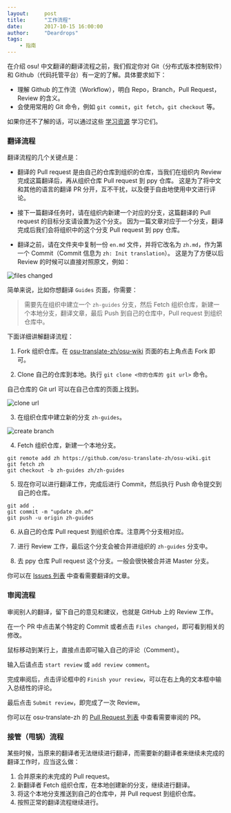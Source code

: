 ```yaml
---
layout:     post
title:      "工作流程"
date:       2017-10-15 16:00:00
author:     "Deardrops"
tags:
    - 指南
---
```


在介绍 osu! 中文翻译的翻译流程之前，我们假定你对 Git（分布式版本控制软件）和 Github（代码托管平台）有一定的了解。具体要求如下：

- 理解 Github 的工作流（Workflow），明白 Repo，Branch，Pull Request，Review 的含义。
- 会使用常用的 Git 命令，例如 `git commit`，`git fetch`，`git checkout` 等。

如果你还不了解的话，可以通过这些 [学习资源](https://osu-translate-zh.github.io/2017/10/15/learning-resources/) 学习它们。

### 翻译流程

翻译流程的几个关键点是：

- 翻译的 Pull request 是由自己的仓库到组织的仓库，当我们在组织内 Review 完成这篇翻译后，再从组织仓库 Pull request 到 ppy 仓库。
这是为了将中文和其他的语言的翻译 PR 分开，互不干扰，以及便于自由地使用中文进行评论。

- 接下一篇翻译任务时，请在组织内新建一个对应的分支，这篇翻译的 Pull request 的目标分支请设置为这个分支。
因为一篇文章对应于一个分支，翻译完成后我们会将组织中的这个分支 Pull request 到 ppy 仓库。

- 翻译之前，请在文件夹中复制一份 `en.md` 文件，并将它改名为 `zh.md`，作为第一个 Commit（Commit 信息为 `zh: Init translation`）。
这是为了方便以后 Review 的时候可以直接对照原文，例如：

![files changed](https://wx3.sinaimg.cn/large/006fVPCvly1fkcdzfxfcej30c303aglo.jpg)

简单来说，比如你想翻译 `Guides` 页面，你需要：

> 需要先在组织中建立一个 `zh-guides` 分支，然后 Fetch 组织仓库，新建一个本地分支，翻译文章，最后 Push 到自己的仓库中，Pull request 到组织仓库中。

下面详细讲解翻译流程：

1. Fork 组织仓库。在 [osu-translate-zh/osu-wiki](https://github.com/osu-translate-zh/osu-wiki) 页面的右上角点击 Fork 即可。

2. Clone 自己的仓库到本地。执行 `git clone <你的仓库的 git url>` 命令。

自己仓库的 Git url 可以在自己仓库的页面上找到。

![clone url](https://wx2.sinaimg.cn/large/006fVPCvly1fkc5dzdh3dj30ag0760sz.jpg)

3. 在组织仓库中建立新的分支 `zh-guides`。

![create branch](https://wx4.sinaimg.cn/large/006fVPCvly1fkcdtuddqaj308i07g74e.jpg)

4. Fetch 组织仓库，新建一个本地分支。
```
git remote add zh https://github.com/osu-translate-zh/osu-wiki.git
git fetch zh
git checkout -b zh-guides zh/zh-guides
```

5. 现在你可以进行翻译工作，完成后进行 Commit，然后执行 Push 命令提交到自己的仓库。
```
git add .
git commit -m "update zh.md"
git push -u origin zh-guides
```

6. 从自己的仓库 Pull request 到组织仓库。注意两个分支相对应。

7. 进行 Review 工作，最后这个分支会被合并进组织的 `zh-guides` 分支中。

8. 去 ppy 仓库 Pull request 这个分支。一般会很快被合并进 Master 分支。

你可以在 [Issues 列表](https://github.com/orgs/osu-translate-zh/projects/1) 中查看需要翻译的文章。

### 审阅流程

审阅别人的翻译，留下自己的意见和建议，也就是 GitHub 上的 Review 工作。

在一个 PR 中点击某个特定的 Commit 或者点击 `Files changed`，即可看到相关的修改。

鼠标移动到某行上，直接点击即可输入自己的评论（Comment）。

输入后请点击 `start review` 或 `add review comment`。

完成审阅后，点击评论框中的 `Finish your review`，可以在右上角的文本框中输入总结性的评论。

最后点击 `Submit review`，即完成了一次 Review。

你可以在 osu-translate-zh 的 [Pull Request 列表](https://github.com/osu-translate-zh/osu-wiki/pulls) 中查看需要审阅的 PR。

### 接管（甩锅）流程

某些时候，当原来的翻译者无法继续进行翻译，而需要新的翻译者来继续未完成的翻译工作时，应当这么做：
1. 合并原来的未完成的 Pull request。
2. 新翻译者 Fetch 组织仓库，在本地创建新的分支，继续进行翻译。
3. 将这个本地分支推送到自己的仓库中，并 Pull request 到组织仓库。
4. 按照正常的翻译流程继续进行。
